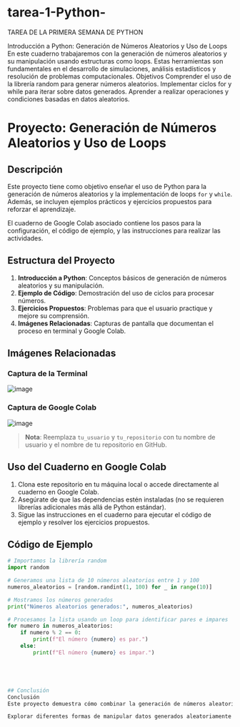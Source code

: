 # tarea-1-Python-
TAREA DE LA PRIMERA SEMANA DE PYTHON

Introducción a Python: Generación de Números Aleatorios y Uso de Loops
En este cuaderno trabajaremos con la generación de números aleatorios y su manipulación usando estructuras como loops.
Estas herramientas son fundamentales en el desarrollo de simulaciones, análisis estadísticos y resolución de problemas computacionales.
Objetivos
Comprender el uso de la librería random para generar números aleatorios.
Implementar ciclos for y while para iterar sobre datos generados.
Aprender a realizar operaciones y condiciones basadas en datos aleatorios.
# Proyecto: Generación de Números Aleatorios y Uso de Loops

## Descripción
Este proyecto tiene como objetivo enseñar el uso de Python para la generación de números aleatorios y la implementación de loops `for` y `while`. Además, se incluyen ejemplos prácticos y ejercicios propuestos para reforzar el aprendizaje. 

El cuaderno de Google Colab asociado contiene los pasos para la configuración, el código de ejemplo, y las instrucciones para realizar las actividades.

## Estructura del Proyecto
1. **Introducción a Python**: Conceptos básicos de generación de números aleatorios y su manipulación.
2. **Ejemplo de Código**: Demostración del uso de ciclos para procesar números.
3. **Ejercicios Propuestos**: Problemas para que el usuario practique y mejore su comprensión.
4. **Imágenes Relacionadas**: Capturas de pantalla que documentan el proceso en terminal y Google Colab.

## Imágenes Relacionadas
### Captura de la Terminal

![image](https://github.com/user-attachments/assets/ef1e44bc-70b2-4016-aeb1-71612b37e3a7)

### Captura de Google Colab
![image](https://github.com/user-attachments/assets/5f660783-1808-4546-9afd-927362c3c2b2)



> **Nota**: Reemplaza `tu_usuario` y `tu_repositorio` con tu nombre de usuario y el nombre de tu repositorio en GitHub.

## Uso del Cuaderno en Google Colab
1. Clona este repositorio en tu máquina local o accede directamente al cuaderno en Google Colab.
2. Asegúrate de que las dependencias estén instaladas (no se requieren librerías adicionales más allá de Python estándar).
3. Sigue las instrucciones en el cuaderno para ejecutar el código de ejemplo y resolver los ejercicios propuestos.

## Código de Ejemplo
```python
# Importamos la librería random
import random

# Generamos una lista de 10 números aleatorios entre 1 y 100
numeros_aleatorios = [random.randint(1, 100) for _ in range(10)]

# Mostramos los números generados
print("Números aleatorios generados:", numeros_aleatorios)

# Procesamos la lista usando un loop para identificar pares e impares
for numero in numeros_aleatorios:
    if numero % 2 == 0:
        print(f"El número {numero} es par.")
    else:
        print(f"El número {numero} es impar.")





## Conclusión
Conclusión
Este proyecto demuestra cómo combinar la generación de números aleatorios y el uso de loops en Python para resolver problemas básicos de programación. Estas herramientas son esenciales para abordar tareas computacionales más complejas y proporcionan una base sólida para trabajar en simulaciones, análisis de datos y otros campos de la informática.

Explorar diferentes formas de manipular datos generados aleatoriamente ayuda a desarrollar habilidades de resolución de problemas y pensamiento lógico. ¡Sigue practicando y experimentando con nuevas ideas para mejorar tu comprensión y habilidades en programación!

